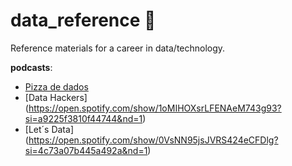 # data_reference :game_die:

Reference materials for a career in data/technology.   

**podcasts**: 
* [Pizza de dados](https://open.spotify.com/show/5k0Ei0MSg5BuiHshr43aSg?si=ba8099dc380d40bc&nd=1)
* [Data Hackers] (https://open.spotify.com/show/1oMIHOXsrLFENAeM743g93?si=a9225f3810f44744&nd=1)
* [Let´s Data] (https://open.spotify.com/show/0VsNN95jsJVRS424eCFDlg?si=4c73a07b445a492a&nd=1)
